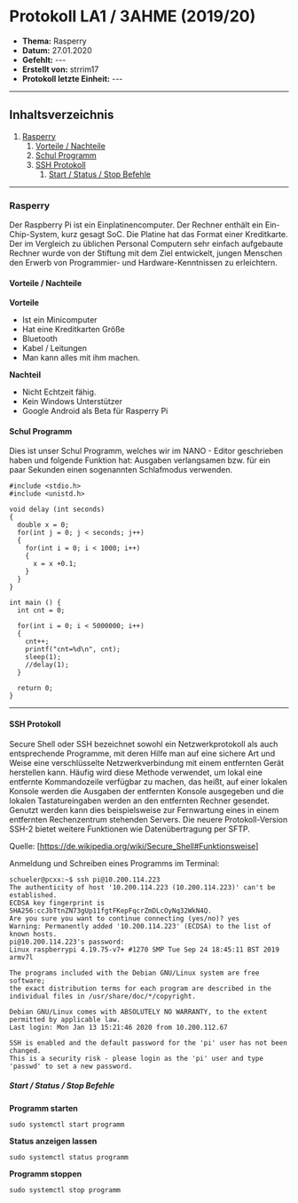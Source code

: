 # Protokoll LA1 / 3AHME (2019/20)
* **Thema:** Rasperry
* **Datum:** 27.01.2020
* **Gefehlt:** ---
* **Erstellt von:** strrim17
* **Protokoll letzte Einheit:** ---

------------------------------------------------------------------------------------------------------------------------

## Inhaltsverzeichnis

1. [Rasperry](#rasperry)
   1. [Vorteile / Nachteile](#vorteile-/-nachteile)
   2. [Schul Programm](#schul-programm)
   3. [SSH Protokoll](#ssh-protokoll)
      1. [Start / Status / Stop Befehle](#start-/-status-/-stop-befehle)

------------------------------------------------------------------------------------------------------------------------

### Rasperry
Der Raspberry Pi ist ein Einplatinencomputer. Der Rechner enthält ein Ein-Chip-System, kurz gesagt SoC. Die Platine hat das Format einer Kreditkarte. Der im Vergleich zu üblichen Personal Computern sehr einfach aufgebaute Rechner wurde von der Stiftung mit dem Ziel entwickelt, jungen Menschen den Erwerb von Programmier- und Hardware-Kenntnissen zu erleichtern.

#### Vorteile / Nachteile

**Vorteile**
* Ist ein Minicomputer
* Hat eine Kreditkarten Größe
* Bluetooth
* Kabel / Leitungen
* Man kann alles mit ihm machen.

**Nachteil**
* Nicht Echtzeit fähig.
* Kein Windows Unterstützer
* Google Android als Beta für Rasperry Pi

#### Schul Programm
Dies ist unser Schul Programm, welches wir im NANO - Editor geschrieben haben und folgende Funktion hat: Ausgaben verlangsamen bzw. für ein paar Sekunden einen sogenannten Schlafmodus verwenden.

```
#include <stdio.h>
#include <unistd.h>

void delay (int seconds)
{
  double x = 0;
  for(int j = 0; j < seconds; j++)
  {
    for(int i = 0; i < 1000; i++)
    {
      x = x +0.1;
    }
  }
}

int main () {
  int cnt = 0;
    
  for(int i = 0; i < 5000000; i++)
  {
    cnt++;
    printf("cnt=%d\n", cnt);
    sleep(1);
    //delay(1);
  }
  
  return 0;
}
```

------------------------------------------------------------------------------------------------------------------------

#### SSH Protokoll
Secure Shell oder SSH bezeichnet sowohl ein Netzwerkprotokoll als auch entsprechende Programme, mit deren Hilfe man auf eine
sichere Art und Weise eine verschlüsselte Netzwerkverbindung mit einem entfernten Gerät herstellen kann. Häufig wird diese
Methode verwendet, um lokal eine entfernte Kommandozeile verfügbar zu machen, das heißt, auf einer lokalen Konsole werden die
Ausgaben der entfernten Konsole ausgegeben und die lokalen Tastatureingaben werden an den entfernten Rechner gesendet. Genutzt
werden kann dies beispielsweise zur Fernwartung eines in einem entfernten Rechenzentrum stehenden Servers. Die neuere
Protokoll-Version SSH-2 bietet weitere Funktionen wie Datenübertragung per SFTP.

Quelle: [https://de.wikipedia.org/wiki/Secure_Shell#Funktionsweise]

Anmeldung und Schreiben eines Programms im Terminal:

```
schueler@pcxx:~$ ssh pi@10.200.114.223
The authenticity of host '10.200.114.223 (10.200.114.223)' can't be established.
ECDSA key fingerprint is SHA256:ccJbTtnZN73gUp11fgtFKepFqcrZmDLcOyNq32WkN4Q.
Are you sure you want to continue connecting (yes/no)? yes
Warning: Permanently added '10.200.114.223' (ECDSA) to the list of known hosts.
pi@10.200.114.223's password:
Linux raspberrypi 4.19.75-v7+ #1270 SMP Tue Sep 24 18:45:11 BST 2019 armv7l

The programs included with the Debian GNU/Linux system are free software;
the exact distribution terms for each program are described in the
individual files in /usr/share/doc/*/copyright.

Debian GNU/Linux comes with ABSOLUTELY NO WARRANTY, to the extent
permitted by applicable law.
Last login: Mon Jan 13 15:21:46 2020 from 10.200.112.67

SSH is enabled and the default password for the 'pi' user has not been changed.
This is a security risk - please login as the 'pi' user and type 'passwd' to set a new password.
```

##### Start / Status / Stop Befehle
**Programm starten**
  ```
  sudo systemctl start programm
  ```
  
**Status anzeigen lassen**
  ```
  sudo systemctl status programm
  ```
  
**Programm stoppen**
  ```
  sudo systemctl stop programm
  ```
